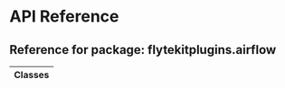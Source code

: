 # API Reference

## Reference for package: flytekitplugins.airflow

| Classes  |
| :------------- |
